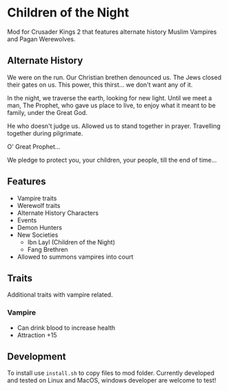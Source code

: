 # Children of the Night

Mod for Crusader Kings 2 that features alternate history 
Muslim Vampires and Pagan Werewolves.

## Alternate History

We were on the run. Our Christian brethen denounced us.
The Jews closed their gates on us.
This power, this thirst... we don't want any of it.

In the night, we traverse the earth, looking for new light.
Until we meet a man, The Prophet, who gave us place to
live, to enjoy what it meant to be family, under the Great
God.

He who doesn't judge us. Allowed us to stand together in
prayer. Travelling together during pilgrimate.

O' Great Prophet...

We pledge to protect you, your children, your people, till
the end of time...

## Features

* Vampire traits
* Werewolf traits
* Alternate History Characters
* Events
* Demon Hunters
* New Societies
    * Ibn Layl (Children of the Night)
    * Fang Brethren
* Allowed to summons vampires into court

## Traits

Additional traits with vampire related.

### Vampire

* Can drink blood to increase health
* Attraction +15

## Development

To install use `install.sh` to copy files to mod folder.
Currently developed and tested on Linux and MacOS, windows
developer are welcome to test!
